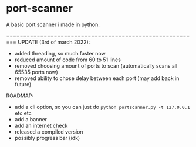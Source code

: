 # port-scanner

A basic port scanner i made in python. 

=========================================================
UPDATE (3rd of march 2022):
  - added threading, so much faster now
  - reduced amount of code from 60 to 51 lines
  - removed choosing amount of ports to scan (automatically scans all 65535 ports now)
  - removed ability to chose delay between each port (may add back in future)

ROADMAP:
  - add a cli option, so you can just do `python portscanner.py -t 127.0.0.1` etc etc
  - add a banner
  - add an internet check
  - released a compiled version
  - possibly progress bar (idk)
 
